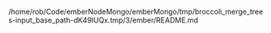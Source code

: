 /home/rob/Code/emberNodeMongo/emberMongo/tmp/broccoli_merge_trees-input_base_path-dK49IUQx.tmp/3/ember/README.md